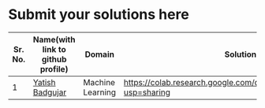 # Submit your solutions here

Sr. No. | Name(with link to github profile) | Domain                 | Solution Repo/Notebook Link           | Status
--------|-----------------------------------|------------------------|---------------------------------------|------------
1       | [Yatish Badgujar](https://github.com/yatishb23)     | Machine Learning       | https://colab.research.google.com/drive/1ghBbPIMglOCebwjeHH9DcPoVeGFmbbIf?usp=sharing  | Complete


